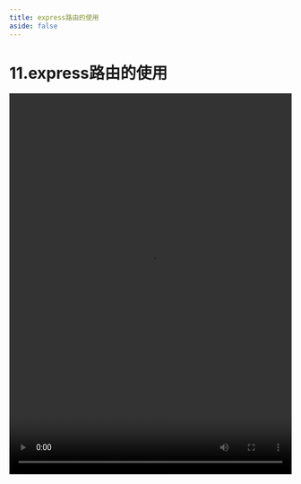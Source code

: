 ```yaml
---
title: express路由的使用
aside: false
---
```


# 11.express路由的使用

<video autoplay src="http://qn.chinavanes.com/nodejs/module-5/11.express路由的使用.mp4" controls controlsList="nodownload" width="100%" height="680"/>

